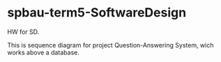 # spbau-term5-SoftwareDesign
HW for SD.

This is sequence diagram for project Question-Answering System, wich works above a database.

